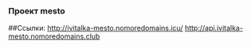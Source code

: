 ### Проект mesto 

##Ссылки:
http://ivitalka-mesto.nomoredomains.icu/
http://api.ivitalka-mesto.nomoredomains.club
